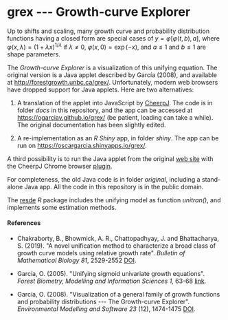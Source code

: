 # grex  ---  Growth-curve Explorer

Up to shifts and scaling, many growth curve and probability distribution functions having a closed form are special cases of
$y = \varphi[\varphi(t, b), a]$,
where $\varphi(x, \lambda) = (1 + \lambda x)^{1/\lambda}$ if $\lambda \ne 0$,
$\varphi(x, 0) = \exp(-x)$, and $a \le 1$ and $b \le 1$ are shape parameters. 

The *Growth-curve Explorer* is a visualization of this unifying equation. The original version is a Java applet described by García (2008), and available at http://forestgrowth.unbc.ca/grex/. Unfortunately, modern web browsers have dropped support for Java applets. Here are two alternatives:

1. A translation of the applet into JavaScript by [CheerpJ](https://leaningtech.com/pages/cheerpj.htm). The code is in folder *docs* in this repository, and the app can be accessed at https://ogarciav.github.io/grex/ (be patient, loading can take a while). The original documentation has been slightly edited.

2. A re-implementation as an *R Shiny* app, in folder *shiny*. The app can be run on https://oscargarcia.shinyapps.io/grex/.

A third possibility is to run the Java applet from the original [web site](http://forestgrowth.unbc.ca/grex/) with the CheerpJ Chrome browser [plugin](https://chrome.google.com/webstore/detail/cheerpj-applet-runner/bbmolahhldcbngedljfadjlognfaaein).

For completeness, the old Java code is in folder *original*, including a stand-alone Java app.  All the code in this repository is in the public domain.

The [resde](https://github.com/ogarciav/resde) *R* package includes the unifying model as function *unitran()*, and implements some estimation methods.

#### References

* Chakraborty, B., Bhowmick, A. R., Chattopadhyay, J. and Bhattacharya, S. (2019).
"A novel unification method to characterize a broad class of growth curve models using relative growth rate". _Bulletin of Mathematical Biology 81_, 2529-2552
[DOI](https://doi.org/10.1007/s11538-019-00617-w).

* García, O.  (2005). "Unifying sigmoid
univariate growth equations". _Forest Biometry,
Modelling and Information Sciences 1_, 63-68  [link](https://www.researchgate.net/publication/228432882").

* García, O.  (2008). "Visualization
of a general family of growth functions and probability distributions --- The Growth-curve Explorer". _Environmental
Modelling and Software 23_ (12), 1474-1475  [DOI](https://doi.org/10.1016/j.envsoft.2008.04.005).

